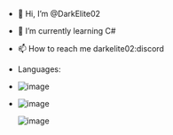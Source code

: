 - 👋 Hi, I’m @DarkElite02
- 🌱 I’m currently learning C# 
- 📫 How to reach me darkelite02:discord
- Languages:
- ![image](https://github.com/DarkElite02/DarkElite02/assets/171826921/b20813f5-9cd1-4762-87a3-9ab9cc9a25b0)
- ![image](https://github.com/DarkElite02/DarkElite02/assets/171826921/ac19d3f9-0853-4a68-aa27-3c59c2bac678)


  ![image](https://github.com/DarkElite02/DarkElite02/assets/171826921/e3c02382-3f2f-47de-8eab-6597948b0db3)

